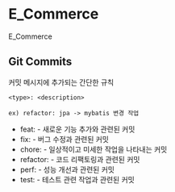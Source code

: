 # E_Commerce
E_Commerce



## Git Commits
커밋 메시지에 추가되는 간단한 규칙

```shell
<type>: <description>

ex) refactor: jpa -> mybatis 변경 작업
```
* feat: - 새로운 기능 추가와 관련된 커밋 
* fix: - 버그 수정과 관련된 커밋
* chore: - 일상적이고 미세한 작업을 나타내는 커밋
* refactor: - 코드 리팩토링과 관련된 커밋
* perf: - 성능 개선과 관련된 커밋
* test: - 테스트 관련 작업과 관련된 커밋

